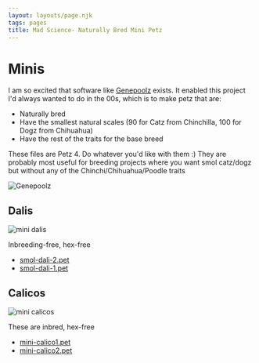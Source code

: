 ```yaml
---
layout: layouts/page.njk
tags: pages
title: Mad Science- Naturally Bred Mini Petz
---
```


# Minis

I am so excited that software like [Genepoolz](https://reflettage.wixsite.com/yabiko/download) exists. It enabled this project I'd always wanted to do in the 00s, which is to make petz that are:

- Naturally bred
- Have the smallest natural scales (90 for Catz from Chinchilla, 100 for Dogz from Chihuahua)
- Have the rest of the traits for the base breed

These files are Petz 4\. Do whatever you'd like with them :) They are probably most useful for breeding projects where you want smol catz/dogz but without any of the Chinchi/Chihuahua/Poodle traits

![Genepoolz](https://cdn.glitch.com/e8c48446-7221-44a1-aabd-d809cd1d1e34%2FScreen%20Shot%202021-04-21%20at%2011.45.11%20AM.png?v=1619023529934)

## Dalis

![mini dalis](https://cdn.glitch.com/e8c48446-7221-44a1-aabd-d809cd1d1e34%2Fsmol.png?v=1619047295941)

Inbreeding-free, hex-free

- [smol-dali-2.pet](https://cdn.glitch.com/e8c48446-7221-44a1-aabd-d809cd1d1e34%2Fsmol-dali-2.pet?v=1619047373588)
- [smol-dali-1.pet](https://cdn.glitch.com/e8c48446-7221-44a1-aabd-d809cd1d1e34%2Fsmol-dali-1.pet?v=1619047403047)

## Calicos

![mini calicos](https://cdn.glitch.com/e8c48446-7221-44a1-aabd-d809cd1d1e34%2Fmini-calicos.png?v=1619023436975)

These are inbred, hex-free

- [mini-calico1.pet](https://cdn.glitch.com/e8c48446-7221-44a1-aabd-d809cd1d1e34%2Fmini-calico1.pet?v=1619023850464)
- [mini-calico2.pet](https://cdn.glitch.com/e8c48446-7221-44a1-aabd-d809cd1d1e34%2Fmini-calico2.pet?v=1619023852712)
